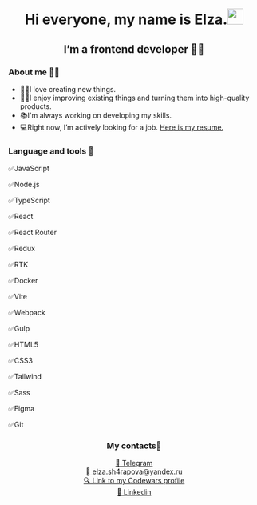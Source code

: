 <h1 align="center">Hi everyone, my name is Elza.<img src="https://github.com/blackcater/blackcater/raw/main/images/Hi.gif" height="32"/></h1>
<h2 align="center">I’m a frontend developer 	&#128105;&#8205;&#128187;</h2>

<h3>About me &#128129;&#8205;&#9792;&#65039;</h3>
<ul>
  <li>&#128105;&#8205;&#127979;I love creating new things.</li>
  <li>&#127939;&#8205;&#9792;&#65039;I enjoy improving existing things and turning them into high-quality products.</li>
  <li>&#128218;I'm always working on developing my skills.</li>
  <li>&#128187;Right now, I’m actively looking for a job.  <a href="https://github.com/ElzaSharapova24/ElzaSharapova24/blob/main/Elza_Sharapova_CV.pdf">Here is my resume.</a></li>
</ul>

<h3>Language and tools 	&#128188;</h3>
<div>
  <p>
    &#9989;JavaScript
  </p>
   <p>
     &#9989;Node.js
  </p>
  <p>
     &#9989;TypeScript
  </p>
  <p>
     &#9989;React
  </p>
  <p>
     &#9989;React Router
  </p>
  <p>
     &#9989;Redux
  </p>
  <p>
     &#9989;RTK
  </p>
  <p>
    &#9989;Docker
  </p>
  <p>
     &#9989;Vite
  </p>
  <p>
     &#9989;Webpack
  </p>
   <p>
     &#9989;Gulp
  </p>
  <p>
     &#9989;HTML5
  </p>
  <p>
    &#9989;CSS3
  </p>
  <p>
    &#9989;Tailwind
  </p>
  <p>
    &#9989;Sass
  </p>
  <p>
    &#9989;Figma
  </p>
  <p>
    &#9989;Git
  </p>
</div>
<h3 align="center">My contacts📱</h3>
<div align="center"><a href="https://t.me/elzana24">&#128242; Telegram</a></div>
<div align="center"><a href="mailto:elza.sh4rapova@yandex.ru">&#128231; elza.sh4rapova@yandex.ru</a></div>
<div align="center"><a href="https://www.codewars.com/users/ElzaSharapova24
">&#128269; Link to my Codewars profile</a></div>
<div align="center"><a href="https://www.linkedin.com/in/elza-sharapova-83987428a/">&#128190; Linkedin</a></div>
